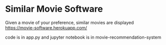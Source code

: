 # Similar Movie Software
Given a movie of your preference, similar movies are displayed                 
https://movie-software.herokuapp.com/

code is in app.py and jupyter notebook is in movie-recommendation-system

